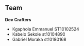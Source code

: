## Team

**Dev Crafters**

- Kgaphola Emmanuel ST10102524
- Kabelo Sekole st10104890
- Gabriel Moraka st10180168
